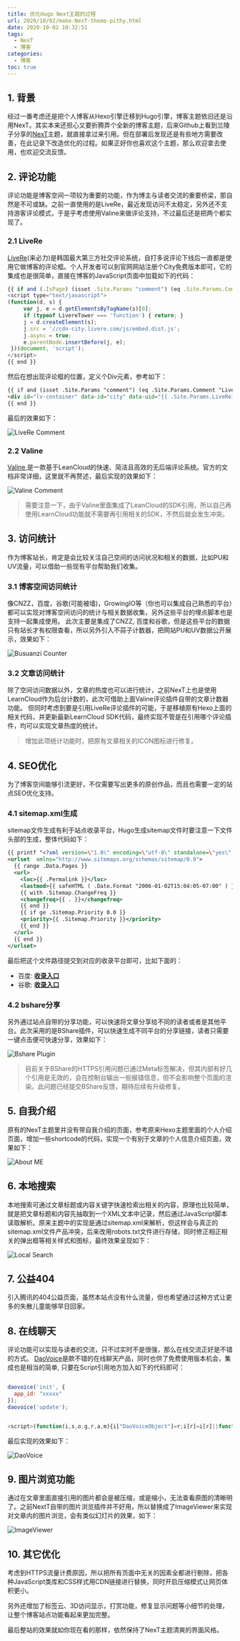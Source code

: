 ```yaml
---
title: 优化Hugo Next主题的过程
url: 2020/10/02/make-NexT-theme-pithy.html
date: 2020-10-02 10:32:51
tags:
  - NexT
  - 博客
categories:
  - 博客
toc: true
---
```


## 1. 背景

经过一番考虑还是把个人博客从Hexo引擎迁移到Hugo引擎，博客主题依旧还是沿用NexT。其实本来还担心又要折腾弄个全新的博客主题，后来Github上看到兰陵子分享的[NexT](https://github.com/xtfly/hugo-theme-next)主题，就直接拿过来引用。但在部署后发现还是有些地方需要改善，在此记录下改造优化的过程。如果正好你也喜欢这个主题，那么欢迎拿去使用，也欢迎交流反馈。

<!--more-->

## 2. 评论功能

评论功能是博客空间一项较为重要的功能，作为博主与读者交流的重要桥梁，那自然是不可或缺。之前一直使用的是LiveRe，最近发现访问不太稳定，另外还不支持游客评论模式，于是乎考虑使用Valine来做评论支持，不过最后还是把两个都实现了。

### 2.1 LiveRe

[LiveRe](http://livere.com/)(来必力)是韩国最大第三方社交评论系统，自打多说评论下线后一直都是使用它做博客的评论框。个人开发者可以到官网网站注册个City免费版本即可，它的集成也是很简单，直接在博客的JavaScript页面中加载如下的代码：

```javascript
{{ if and (.IsPage) (isset .Site.Params "comment") (eq .Site.Params.Comment "LiveRe") }}
<script type="text/javascript">
(function(d, s) {
     var j, e = d.getElementsByTagName(s)[0];
     if (typeof LivereTower === 'function') { return; }
     j = d.createElement(s);
     j.src = '//cdn-city.livere.com/js/embed.dist.js';
     j.async = true;
     e.parentNode.insertBefore(j, e);
 })(document, 'script');
</script>
{{ end }}
```

然后在想出现评论框的位置，定义个Div元素，参考如下：

```html
{{ if and (isset .Site.Params "comment") (eq .Site.Params.Comment "LiveRe") }}
<div id="lv-container" data-id="city" data-uid="{{ .Site.Params.LiveReId }}">
{{ end }}
```

最后的效果如下：

![LiveRe Comment](http://myblog.lisenhui.cn/2020/10-02-hugo-next-LiveRe-comment.png-alias)


### 2.2 Valine

[Valine](https://valine.js.org/),是一款基于LeanCloud的快速、简洁且高效的无后端评论系统。官方的文档非常详细，这里就不再赘述，最后实现的效果如下：

![Valine Comment](http://myblog.lisenhui.cn/2020/10-02-hugo-next-valine-comment.png-alias)

> 需要注意一下，由于Valine里面集成了LeanCloud的SDK引用，所以自己再使用LearnCloud功能就不需要再引用相关的SDK，不然后就会发生冲突。

## 3. 访问统计

作为博客站长，肯定是会比较关注自己空间的访问状况和相关的数据，比如PU和UV流量，可以借助一些现有平台帮助我们收集。

### 3.1 博客空间访问统计

像CNZZ，百度，谷歌(可能被墙)，GrowingIO等（你也可以集成自己熟悉的平台）都可以实现对博客空间访问的统计与相关数据收集，另外这些平台的埋点脚本也是支持一起集成使用。 此次主要是集成了CNZZ, 百度和谷歌，但是这些平台的数据只有站长才有权限查看，所以另外引入不蒜子计数器，把网站PU和UV数据公开展示，效果如下：

![Busuanzi Counter](http://myblog.lisenhui.cn/2020/10-02-hugo-next-busuanzi-viewers.png-alias)

### 3.2 文章访问统计

除了空间访问数据以外，文章的热度也可以进行统计，之前NexT上也是使用LearnCloud作为后台计数的，此次可借助上面Valine评论插件自带的文章计数器功能。 但同时考虑到要是引用LiveRe评论插件的可能，于是移植原有Hexo上面的相关代码，并更新最新LearnCloud SDK代码，最终实现不管是在引用哪个评论插件，均可以实现文章热度的统计。

> 增加此项统计功能时，把原有文章相关的ICON图标进行修复。


## 4. SEO优化

为了博客空间能够引流更好，不仅需要写出更多的原创作品，而且也需要一定的站点SEO优化支持。

### 4.1 sitemap.xml生成

sitemap文件生成有利于站点收录平台，Hugo生成sitemap文件时要注意一下文件头部的生成，整体代码如下：

```xml
{{ printf "<?xml version=\"1.0\" encoding=\"utf-8\" standalone=\"yes\" ?>" | safeHTML }}
<urlset  xmlns="http://www.sitemaps.org/schemas/sitemap/0.9">
  {{ range .Data.Pages }}
  <url>
    <loc>{{ .Permalink }}</loc>
    <lastmod>{{ safeHTML ( .Date.Format "2006-01-02T15:04:05-07:00" ) }}</lastmod>
    {{ with .Sitemap.ChangeFreq }}
    <changefreq>{{ . }}</changefreq>
    {{ end }}
    {{ if ge .Sitemap.Priority 0.0 }}
    <priority>{{ .Sitemap.Priority }}</priority>
    {{ end }}
  </url>
  {{ end }}
</urlset>
```

最后把这个文件路径提交到对应的收录平台即可，比如下面的：

- 百度: [**收录入口**](https://ziyuan.baidu.com/site/siteadd?siteurl=)
- 谷歌: [**收录入口**](https://search.google.com/search-console/welcome)


### 4.2 bshare分享

另外通过站点自带的分享功能，可以快速将文章分享给不同的读者或者是其他平台。此次采用的是BShare插件，可以快速生成不同平台的分享链接，读者只需要一键点击便可快速分享，效果如下：

![Bshare Plugin](http://myblog.lisenhui.cn/2020/10-02-hugo-next-bshare.png-alias)

> 目前关于BShare的HTTPS引用问题已通过Meta标签解决，但其内部有好几个引用是无效的，会在控制台输出一些报错信息，但不会影响整个页面的渲染。此问题已经提交BShare反馈，期待后续有升级修复。

## 5. 自我介绍

原有的NexT主题里并没有带自我介绍的页面，参考原来Hexo主题里面的个人介绍页面，增加一些shortcode的代码，实现一个有别于文章的个人信息介绍页面，效果如下：

![About ME](http://myblog.lisenhui.cn/2020/10-02-hugo-next-about-me.png-alias)

## 6. 本地搜索

本地搜索可通过文章标题或内容关键字快速检索出相关的内容，原理也比较简单，就是把文章标题和内容先抽取到一个XML文本中记录，然后通过JavaScript脚本读取解析。原来主题中的实现是通过sitemap.xml来解析，但这样会与真正的sitemap.xml文件产品冲突，后来改用robots.txt文件进行存储，同时修正相正相关的弹出框等相关样式和图标，最终效果呈现如下：

![Local Search](http://myblog.lisenhui.cn/2020/10-02-hugo-next-search-in-local.png-alias)

## 7. 公益404

引入腾讯的404公益页面，虽然本站点没有什么流量，但也希望通过这种方式让更多的失散儿童能够早日回家。

## 8. 在线聊天

评论功能可以实现与读者的交流，只不过实时不是很强，那么在线交流正好是不错的方式。 [DaoVoice](http://blog.daovoice.io/)是款不错的在线聊天产品，同时也供了免费使用版本机会，集成也是相当的简单, 只要在Script引用地方加入如下的代码即可：

```javascript

daovoice('init', {
  app_id: "xxxxx"
});
daovoice('update');


<script>(function(i,s,o,g,r,a,m){i["DaoVoiceObject"]=r;i[r]=i[r]||function(){(i[r].q=i[r].q||[]).push(arguments)},i[r].l=1*new Date();a=s.createElement(o),m=s.getElementsByTagName(o)[0];a.async=1;a.src=g;a.charset="utf-8";m.parentNode.insertBefore(a,m)})(window,document,"script",('https:' == document.location.protocol ? 'https:':'http:') + "//widget.daovoice.io/widget/xxxxx.js","daovoice")</script>

```

最后实现的效果如下：

![DaoVoice](http://myblog.lisenhui.cn/2020/10-02-hugo-next-daovoice.png-alias)

## 9. 图片浏览功能

通过在文章里面直接引用的图片都会是被压缩，或是缩小，无法查看原图的清晰明了。之前NextT自带的图片浏览插件并不好用，所以替换成了ImageViewer来实现对文章内的图片浏览，会有类似幻灯片的效果，如下：

![ImageViewer](http://myblog.lisenhui.cn/2020/10-02-hugo-next-imageviewer.png-alias)

## 10. 其它优化

考虑到HTTPS流量计费原因，所以把所有页面中无关的因素全都进行剔除，把各种JavaScript类库和CSS样式用CDN链接进行替换，同时开启压缩模式让网页体积更小。

另外还增加了标签云、3D访问显示，打赏功能，修复显示问题等小细节的处理，让整个博客站点功能看起来更加完整。


最后整站的效果就如你现在看的那样，依然保持了NexT主题清爽的界面风格。

